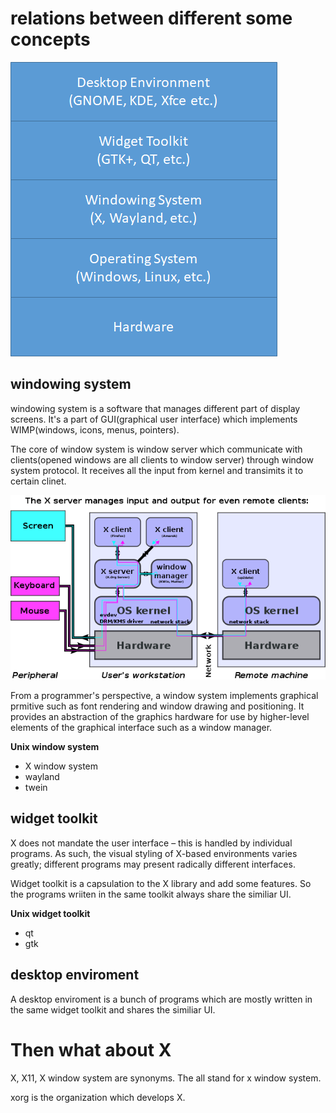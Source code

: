 # relations between different some concepts

![relation](img/x_relation.png)

## windowing system

windowing system is a software that manages different part of display screens.
It's a part of GUI(graphical user interface) which implements WIMP(windows,
icons, menus, pointers).

The core of window system is window server which communicate with clients(opened
windows are all clients to window server) through window system protocol. It
receives all the input from kernel and transimits it to certain clinet. 

![client_server](img/client_server.png)

From a programmer's perspective, a window system implements graphical prmitive
such as font rendering and window drawing and positioning. It provides an
abstraction of the graphics hardware for use by higher-level elements of the
graphical interface such as a window manager.

**Unix window system**

+ X window system
+ wayland
+ twein

## widget toolkit

X does not mandate the user interface – this is handled by individual programs.
As such, the visual styling of X-based environments varies greatly; different
programs may present radically different interfaces.

Widget toolkit is a capsulation to the X library and add some features. So the
programs wriiten in the same toolkit always share the similiar UI.

**Unix widget toolkit**

+ qt
+ gtk

## desktop enviroment

A desktop enviroment is a bunch of programs which are mostly written in the same
widget toolkit and shares the similiar UI.

# Then what about X

X, X11, X window system are synonyms. The all stand for x window system.

xorg is the organization which develops X.
